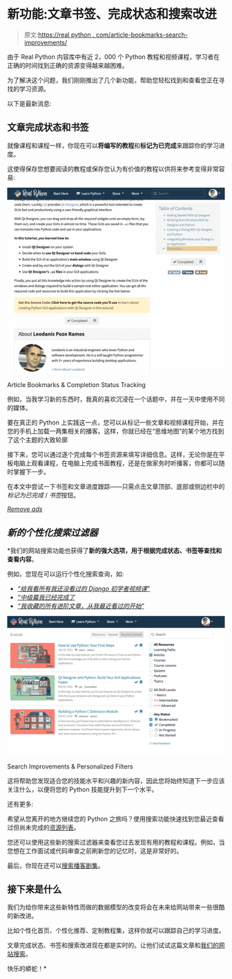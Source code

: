 # 新功能:文章书签、完成状态和搜索改进

> 原文:[https://real python . com/article-bookmarks-search-improvements/](https://realpython.com/article-bookmarks-search-improvements/)

由于 Real Python 内容库中有近 2，000 个 Python 教程和视频课程，学习者在正确的时间找到正确的资源变得越来越困难。

为了解决这个问题，我们刚刚推出了几个新功能，帮助您轻松找到和查看您正在寻找的学习资源。

以下是最新消息:

## 文章完成状态和书签

就像课程和课程一样，你现在可以**将编写的教程**和**标记为已完成**来跟踪你的学习进度。

这使得保存您想要阅读的教程或保存您认为有价值的教程以供将来参考变得非常容易:

[![Real Python article bookmarks and completion status](img/a39b040e244c3ef6079fcab2ba87eaba.png)](https://files.realpython.com/media/article-bookmarks.ac9148d7b157.png)

<figcaption class="figure-caption text-center">Article Bookmarks & Completion Status Tracking</figcaption>

例如，当我学习新的东西时，我真的喜欢沉浸在一个话题中，并在一天中使用不同的媒体。

要在真正的 Python 上实践这一点，您可以从标记一些文章和视频课程开始，并在您的手机上加载一两集相关的播客。这样，你就已经在“思维地图”的某个地方找到了这个主题的大致轮廓

接下来，您可以通过逐个完成每个书签资源来填写详细信息。这样，无论你是在平板电脑上观看课程，在电脑上完成书面教程，还是在做家务时听播客，你都可以随时掌握下一步。

在本文中尝试一下书签和文章进度跟踪——只需点击文章顶部、底部或侧边栏中的*标记为已完成* / *书签*按钮。

[*Remove ads*](/account/join/)

## *新的个性化搜索过滤器*

 *我们的网站搜索功能也获得了**新的强大选项，用于根据完成状态、书签等查找和查看内容**。

例如，您现在可以运行个性化搜索查询，如:

*   [*“给我看所有我还没看过的 Django 初学者视频课”*](https://realpython.com/search?q=django&kind=lesson&level=basics&status=not-started)
*   [*“中级篇我已经完成了*](https://realpython.com/search?kind=article&level=intermediate&status=completed)
*   [*“我收藏的所有进阶文章，从我最近看过的开始”*](https://realpython.com/search?kind=article&level=advanced&status=bookmarked&order=recent)

[![Real Python search improvements](img/9582177387224402df94a0a698d8643c.png)](https://files.realpython.com/media/search-improvements.d5821d81ef37.png)

<figcaption class="figure-caption text-center">Search Improvements & Personalized Filters</figcaption>

这将帮助您发现适合您的技能水平和兴趣的新内容，因此您将始终知道下一步应该关注什么，以便将您的 Python 技能提升到下一个水平。

还有更多:

希望从您离开的地方继续您的 Python 之旅吗？使用搜索功能快速找到您最近查看过但尚未完成的[资源列表](https://realpython.com/search?status=in-progress&order=recent)。

您还可以使用这些新的搜索过滤器来查看您过去发现有用的教程和课程。例如，当您想在工作面试或代码审查之前刷新您的记忆时，这是非常好的。

最后，你现在还可以[搜索播客剧集](https://realpython.com/search?kind=podcast)。

## 接下来是什么

我们为给你带来这些新特性而做的数据模型的改变将会在未来给网站带来一些很酷的新改进。

比如个性化首页、个性化推荐、定制教程集，这样你就可以跟踪自己的学习进度。

文章完成状态、书签和搜索改进现在都是实时的。让他们试试这篇文章和[我们的网站搜索](https://realpython.com/search)。

快乐的蟒蛇！*